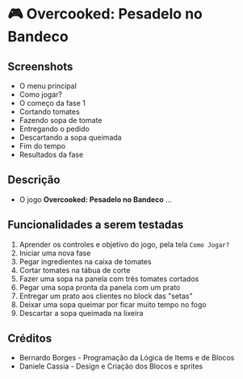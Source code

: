 # 🎮 Overcooked: Pesadelo no Bandeco

## Screenshots
- O menu principal
- Como jogar?
- O começo da fase 1
- Cortando tomates
- Fazendo sopa de tomate
- Entregando o pedido
- Descartando a sopa queimada
- Fim do tempo
- Resultados da fase


## Descrição
<!-- TODO: 3 parágrafos -->
<!-- TODO: objetivo, mecânicas básicas, condições de vitória e derrota -->
- O jogo **Overcooked: Pesadelo no Bandeco** ...

## Funcionalidades a serem testadas
<!-- TODO: Lista de funcionalidades que os jogadores devem observar com atenção durante o Playtesting -->
1. Aprender os controles e objetivo do jogo, pela tela `Como Jogar?`
1. Iniciar uma nova fase
1. Pegar ingredientes na caixa de tomates
1. Cortar tomates na tábua de corte
1. Fazer uma sopa na panela com três tomates cortados
1. Pegar uma sopa pronta da panela com um prato
1. Entregar um prato aos clientes no block das "setas"
1. Deixar uma sopa queimar por ficar muito tempo no fogo
1. Descartar a sopa queimada na lixeira


## Créditos
<!-- TODO: Mais detalhes -->
- Bernardo Borges - Programação da Lógica de Items e de Blocos
- Daniele Cassia - Design e Criação dos Blocos e sprites



